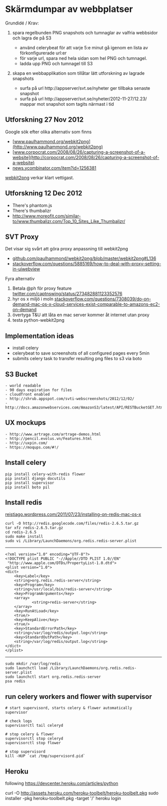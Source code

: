 # Skärmdumpar av webbplatser

Grundidé / Krav:

1. spara regelbunden PNG snapshots och tumnaglar av valfria webbsidor och lagra de på S3
    - använd celerybeat för att varje 5:e minut gå igenom en lista av förkonfigurerade url:er
    - för varje url, spara ned hela sidan som hel PNG och tumnagel.
    - ladda upp PNG och tumnagel till S3

2. skapa en webbapplikation som tillåtar lätt utforskning av lagrade snapshots
    - surfa på url http://appserver/svt.se/nyheter ger tillbaka senaste snapshot
    - surfa på url http://appserver/svt.se/nyheter/2012-11-27/12.23/ mappar mot snapshot som tagits närmast i tid

## Utforskning 27 Nov 2012

Google sök efter olika alternativ som finns

- [www.paulhammond.org/webkit2png](http://www.paulhammond.org/webkit2png)
- [www.corpocrat.com/2008/08/26/capturing-a-screenshot-of-a-website](http://corpocrat.com/2008/08/26/capturing-a-screenshot-of-a-website)
- [news.ycombinator.com/item?id=1256381](http://news.ycombinator.com/item?id=1256381)

[webkit2png](http://www.paulhammond.org/webkit2png) verkar klart vettigast.

## Utforskning 12 Dec 2012

- There's phantom.js
- There's thumbalizr
- http://www.moreofit.com/similar-to/www.thumbalizr.com/Top_10_Sites_Like_Thumbalizr/

## SVT Proxy

Det visar sig svårt att göra proxy anpassning till webkit2png

- [github.com/paulhammond/webkit2png/blob/master/webkit2png#L136](https://github.com/paulhammond/webkit2png/blob/master/webkit2png#L136)
- [stackoverflow.com/questions/5885169/how-to-deal-with-proxy-setting-in-uiwebview](http://stackoverflow.com/questions/5885169/how-to-deal-with-proxy-setting-in-uiwebview)

Fyra alternativ

1. Betala @ph för proxy feature [twitter.com/captnswing/status/273482881123352576](https://twitter.com/captnswing/status/273482881123352576)
2. hyr os x miljö i moln [stackoverflow.com/questions/7308039/do-on-demand-mac-os-x-cloud-services-exist-comparable-to-amazons-ec2-on-demand](http://stackoverflow.com/questions/7308039/do-on-demand-mac-os-x-cloud-services-exist-comparable-to-amazons-ec2-on-demand)
3. övertyga T&U att låta en mac server kommer åt internet utan proxy
4. testa python-webkit2png

## Implementation ideas

- install celery
- celerybeat to save screenshots of all configured pages every 5min
- submits celery task to transfer resulting png files to s3 via boto

## S3 Bucket

    - world readable
    - 90 days expiration for files
    - cloudfront enabled
    - http://shrub.appspot.com/svti-webscreenshots/2012/12/02/
    - http://docs.amazonwebservices.com/AmazonS3/latest/API/RESTBucketGET.html

## UX mockups

    - http://www.artrage.com/artrage-demos.html
    - http://pencil.evolus.vn/Features.html
    - http://uxpin.com/
    - https://moqups.com/#!/

## Install celery

    pip install celery-with-redis flower
    pip install django docutils
    pip install supervisor
    pip install boto pil

## Install redis

[reistiago.wordpress.com/2011/07/23/installing-on-redis-mac-os-x](http://reistiago.wordpress.com/2011/07/23/installing-on-redis-mac-os-x/)

    curl -O http://redis.googlecode.com/files/redis-2.6.5.tar.gz
    tar xfz redis-2.6.5.tar.gz
    cd redis-2.6.5
    sudo make install
    sudo vi /Library/LaunchDaemons/org.redis.redis-server.plist
_____

    <?xml version="1.0" encoding="UTF-8"?>
    <!DOCTYPE plist PUBLIC "-//Apple//DTD PLIST 1.0//EN"
     "http://www.apple.com/DTDs/PropertyList-1.0.dtd">
    <plist version="1.0">
    <dict>
        <key>Label</key>
        <string>org.redis.redis-server</string>
        <key>Program</key>
        <string>/usr/local/bin/redis-server</string>
        <key>ProgramArguments</key>
        <array>
                <string>redis-server</string>
        </array>
        <key>RunAtLoad</key>
        <true/>
        <key>KeepAlive</key>
        <true/>
        <key>StandardErrorPath</key>
        <string>/var/log/redis/output.log</string>
        <key>StandardOutPath</key>
        <string>/var/log/redis/output.log</string>
    </dict>
    </plist>

_____

    sudo mkdir /var/log/redis
    sudo launchctl load /Library/LaunchDaemons/org.redis.redis-server.plist
    sudo launchctl start org.redis.redis-server
    psa redis

## run celery workers and flower with supervisor

    # start supervisord, starts celery & flower automatically
    supervisor

    # check logs
    supervisorctl tail celeryd

    # stop celery & flower
    supervisorctl stop celeryd
    supervisorctl stop flower

    # stop supervisord
    kill -HUP `cat /tmp/supervisord.pid`

## Heroku

following https://devcenter.heroku.com/articles/python

curl -O http://assets.heroku.com/heroku-toolbelt/heroku-toolbelt.pkg
sudo installer -pkg heroku-toolbelt.pkg -target '/'
heroku login

